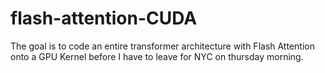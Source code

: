 # flash-attention-CUDA 

The goal is to code an entire transformer architecture with Flash Attention onto a GPU Kernel before I have to leave for NYC on thursday morning. 


